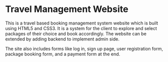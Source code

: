 # Travel Management Website

This is a travel based booking management system website which is built using HTML5 and CSS3.
It is a system for the client to explore and select packages of their choice and book accordingly.
The website can be extended by adding backend to implement admin side.

The site also includes forms like log in, sign up page, user registration form, package booking form, and a payment form at the end.

